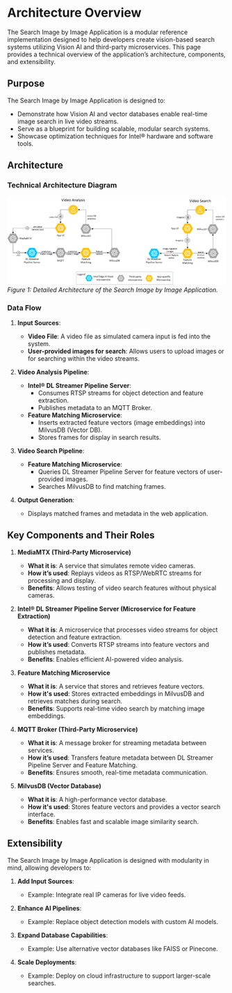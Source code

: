 # Architecture Overview

The Search Image by Image Application is a modular reference implementation designed to help developers create vision-based search systems utilizing Vision AI and third-party microservices. This page provides a technical overview of the application’s architecture, components, and extensibility.

## Purpose

The Search Image by Image Application is designed to:

- Demonstrate how Vision AI and vector databases enable real-time image search in live video streams.
- Serve as a blueprint for building scalable, modular search systems.
- Showcase optimization techniques for Intel® hardware and software tools.

## Architecture

### Technical Architecture Diagram
![Technical Architecture Diagram](_images/architecture.png)
*Figure 1: Detailed Architecture of the Search Image by Image Application.*

### Data Flow

1. **Input Sources**:
   - **Video File**: A video file as simulated camera input is fed into the system.
   - **User-provided images for search**: Allows users to upload images or for searching within the video streams.

2. **Video Analysis Pipeline**:
   - **Intel® DL Streamer Pipeline Server**:
     - Consumes RTSP streams for object detection and feature extraction.
     - Publishes metadata to an MQTT Broker.
   - **Feature Matching Microservice**:
     - Inserts extracted feature vectors (image embeddings) into MilvusDB (Vector DB).
     - Stores frames for display in search results.

3. **Video Search Pipeline**:
   - **Feature Matching Microservice**:
     - Queries DL Streamer Pipeline Server for feature vectors of user-provided images.
     - Searches MilvusDB to find matching frames.

4. **Output Generation**:
   - Displays matched frames and metadata in the web application.

## Key Components and Their Roles

1. **MediaMTX (Third-Party Microservice)**
   - **What it is**: A service that simulates remote video cameras.
   - **How it’s used**: Replays videos as RTSP/WebRTC streams for processing and display.
   - **Benefits**: Allows testing of video search features without physical cameras.

2. **Intel® DL Streamer Pipeline Server (Microservice for Feature Extraction)**
   - **What it is**: A microservice that processes video streams for object detection and feature extraction.
   - **How it’s used**: Converts RTSP streams into feature vectors and publishes metadata.
   - **Benefits**: Enables efficient AI-powered video analysis.

3. **Feature Matching Microservice**
   - **What it is**: A service that stores and retrieves feature vectors.
   - **How it's used**: Stores extracted embeddings in MilvusDB and retrieves matches during search.
   - **Benefits**: Supports real-time video search by matching image embeddings.

4. **MQTT Broker (Third-Party Microservice)**
   - **What it is**: A message broker for streaming metadata between services.
   - **How it’s used**: Transfers feature metadata between DL Streamer Pipeline Server and Feature Matching.
   - **Benefits**: Ensures smooth, real-time metadata communication.

5. **MilvusDB (Vector Database)**
   - **What it is**: A high-performance vector database.
   - **How it's used**: Stores feature vectors and provides a vector search interface.
   - **Benefits**: Enables fast and scalable image similarity search.

## Extensibility

The Search Image by Image Application is designed with modularity in mind, allowing developers to:

1. **Add Input Sources**:
   - Example: Integrate real IP cameras for live video feeds.

2. **Enhance AI Pipelines**:
   - Example: Replace object detection models with custom AI models.

3. **Expand Database Capabilities**:
   - Example: Use alternative vector databases like FAISS or Pinecone.

4. **Scale Deployments**:
   - Example: Deploy on cloud infrastructure to support larger-scale searches.

